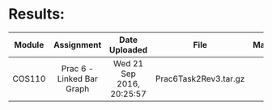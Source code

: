 # Results:

Module |        Assignment         |       Date Uploaded       |         File          | Mark
------ | :-----------------------: | :-----------------------: | :-------------------: | ---:
COS110 | Prac 6 - Linked Bar Graph | Wed 21 Sep 2016, 20:25:57 | Prac6Task2Rev3.tar.gz |   20
